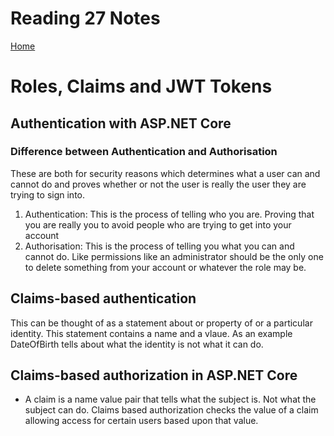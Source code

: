 # Reading 27 Notes

[Home](README.md)

# Roles, Claims and JWT Tokens

## Authentication with ASP.NET Core
### Difference between Authentication and Authorisation
These are both for security reasons which determines what a user can and cannot do and proves whether or not the user is really the user they are trying to sign into.
1. Authentication: This is the process of telling who you are. Proving that you are really you to avoid people who are trying to get into your account
2. Authorisation: This is the process of telling you what you can and cannot do. Like permissions like an administrator should be the only one to delete something from your account or whatever the role may be.

## Claims-based authentication
This can be thought of as a statement about or property of or a particular identity. This statement contains a name and a vlaue. As an example DateOfBirth tells about what the identity is not what it can do. 

## Claims-based authorization in ASP.NET Core
- A claim is a name value pair that tells what the subject is. Not what the subject can do. Claims based authorization checks the value of a claim allowing access for certain users based upon that value. 
